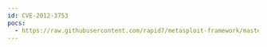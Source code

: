 ```yaml
---
id: CVE-2012-3753
pocs:
  - https://raw.githubusercontent.com/rapid7/metasploit-framework/master/modules/exploits/windows/browser/apple_quicktime_mime_type.rb
---
```

